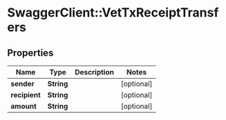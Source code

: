 # SwaggerClient::VetTxReceiptTransfers

## Properties
Name | Type | Description | Notes
------------ | ------------- | ------------- | -------------
**sender** | **String** |  | [optional] 
**recipient** | **String** |  | [optional] 
**amount** | **String** |  | [optional] 

